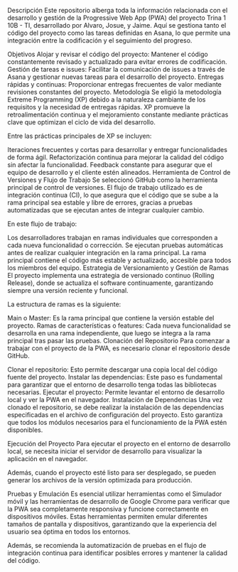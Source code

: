 Descripción
Este repositorio alberga toda la información relacionada con el desarrollo y gestión de la Progressive Web App (PWA) del proyecto Trina 1 10B - TI, desarrollado por Alvaro, Josue, y Jaime. Aquí se gestiona tanto el código del proyecto como las tareas definidas en Asana, lo que permite una integración entre la codificación y el seguimiento del progreso.

Objetivos
Alojar y revisar el código del proyecto: Mantener el código constantemente revisado y actualizado para evitar errores de codificación.
Gestión de tareas e issues: Facilitar la comunicación de issues a través de Asana y gestionar nuevas tareas para el desarrollo del proyecto.
Entregas rápidas y continuas: Proporcionar entregas frecuentes de valor mediante revisiones constantes del proyecto.
Metodología
Se eligió la metodología Extreme Programming (XP) debido a la naturaleza cambiante de los requisitos y la necesidad de entregas rápidas. XP promueve la retroalimentación continua y el mejoramiento constante mediante prácticas clave que optimizan el ciclo de vida del desarrollo.

Entre las prácticas principales de XP se incluyen:

Iteraciones frecuentes y cortas para desarrollar y entregar funcionalidades de forma ágil.
Refactorización continua para mejorar la calidad del código sin afectar la funcionalidad.
Feedback constante para asegurar que el equipo de desarrollo y el cliente estén alineados.
Herramienta de Control de Versiones y Flujo de Trabajo
Se seleccionó GitHub como la herramienta principal de control de versiones. El flujo de trabajo utilizado es de integración continua (CI), lo que asegura que el código que se sube a la rama principal sea estable y libre de errores, gracias a pruebas automatizadas que se ejecutan antes de integrar cualquier cambio.

En este flujo de trabajo:

Los desarrolladores trabajan en ramas individuales que corresponden a cada nueva funcionalidad o corrección.
Se ejecutan pruebas automáticas antes de realizar cualquier integración en la rama principal.
La rama principal contiene el código más estable y actualizado, accesible para todos los miembros del equipo.
Estrategia de Versionamiento y Gestión de Ramas
El proyecto implementa una estrategia de versionado continuo (Rolling Release), donde se actualiza el software continuamente, garantizando siempre una versión reciente y funcional.

La estructura de ramas es la siguiente:

Main o Master: Es la rama principal que contiene la versión estable del proyecto.
Ramas de características o features: Cada nueva funcionalidad se desarrolla en una rama independiente, que luego se integra a la rama principal tras pasar las pruebas.
Clonación del Repositorio
Para comenzar a trabajar con el proyecto de la PWA, es necesario clonar el repositorio desde GitHub.

Clonar el repositorio: Esto permite descargar una copia local del código fuente del proyecto.
Instalar las dependencias: Este paso es fundamental para garantizar que el entorno de desarrollo tenga todas las bibliotecas necesarias.
Ejecutar el proyecto: Permite levantar el entorno de desarrollo local y ver la PWA en el navegador.
Instalación de Dependencias
Una vez clonado el repositorio, se debe realizar la instalación de las dependencias especificadas en el archivo de configuración del proyecto. Esto garantiza que todos los módulos necesarios para el funcionamiento de la PWA estén disponibles.

Ejecución del Proyecto
Para ejecutar el proyecto en el entorno de desarrollo local, se necesita iniciar el servidor de desarrollo para visualizar la aplicación en el navegador.

Además, cuando el proyecto esté listo para ser desplegado, se pueden generar los archivos de la versión optimizada para producción.

Pruebas y Emulación
Es esencial utilizar herramientas como el Simulador móvil y las herramientas de desarrollo de Google Chrome para verificar que la PWA sea completamente responsiva y funcione correctamente en dispositivos móviles. Estas herramientas permiten emular diferentes tamaños de pantalla y dispositivos, garantizando que la experiencia del usuario sea óptima en todos los entornos.

Además, se recomienda la automatización de pruebas en el flujo de integración continua para identificar posibles errores y mantener la calidad del código.